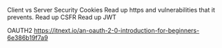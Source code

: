 Client vs Server Security
Cookies
Read up https and vulnerabilities that it prevents.
Read up CSFR
Read up JWT

OAUTH2
https://itnext.io/an-oauth-2-0-introduction-for-beginners-6e386b19f7a9